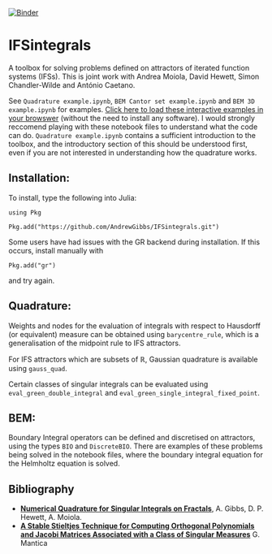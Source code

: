 [![Binder](https://mybinder.org/badge_logo.svg)](https://mybinder.org/v2/gh/AndrewGibbs/IFSintegrals/HEAD)

# IFSintegrals

A toolbox for solving problems defined on attractors of iterated function systems (IFSs). This is joint work with Andrea Moiola, David Hewett, Simon Chandler-Wilde and António Caetano.

See `Quadrature example.ipynb`, `BEM Cantor set example.ipynb` and `BEM 3D example.ipynb` for examples.
[Click here to load these interactive examples in your browswer](https://mybinder.org/v2/gh/AndrewGibbs/IFSintegrals/HEAD) (without the need to install any software). I would strongly reccomend playing with these notebook files to understand what the code can do. `Quadrature example.ipynb` contains a sufficient introduction to the toolbox, and the introductory section of this should be understood first, even if you are not interested in understanding how the quadrature works.

## Installation:
To install, type the following into Julia:

`using Pkg`

`Pkg.add("https://github.com/AndrewGibbs/IFSintegrals.git")`

Some users have had issues with the GR backend during installation. If this occurs, install manually with

`Pkg.add("gr")`

and try again.

## Quadrature:
Weights and nodes for the evaluation of integrals with respect to Hausdorff (or equivalent) measure can be obtained using `barycentre_rule`, which is a generalisation of the midpoint rule to IFS attractors.

For IFS attractors which are subsets of $\mathbb{R}$, Gaussian quadrature is available using `gauss_quad`.

Certain classes of singular integrals can be evaluated using `eval_green_double_integral` and `eval_green_single_integral_fixed_point`.


## BEM:
Boundary Integral operators can be defined and discretised on attractors, using the types `BIO` and `DiscreteBIO`.
There are examples of these problems being solved in the notebook files, where the boundary integral equation for the Helmholtz equation is solved.

## Bibliography
* [**Numerical Quadrature for Singular Integrals on Fractals**](http://arxiv.org/abs/2112.11793), A. Gibbs, D. P. Hewett, A. Moiola.
* [**A Stable Stieltjes Technique for Computing Orthogonal Polynomials and Jacobi Matrices Associated with a
Class of Singular Measures**](https://link.springer.com/article/10.1007/BF02437506) G. Mantica

